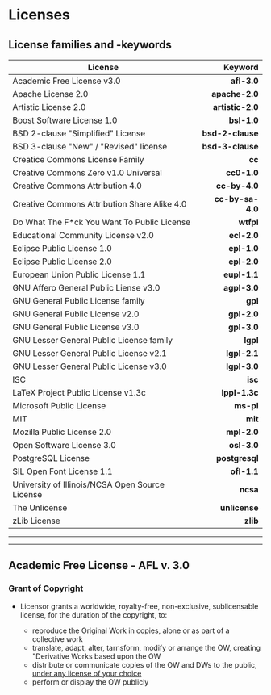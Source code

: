 # Licenses

## License families and -keywords

| License | Keyword |
| ---  | ---: |
| Academic Free License v3.0 | **afl-3.0**   |
| Apache License 2.0 |**apache-2.0**|
| Artistic License 2.0 | **artistic-2.0** |
| Boost Software License 1.0 | **bsl-1.0**   |
| BSD 2-clause "Simplified" License | **bsd-2-clause** |
| BSD 3-clause "New" / "Revised" license | **bsd-3-clause** |
| Creatice Commons License Family | **cc**    |
| Creative Commons Zero v1.0 Universal | **cc0-1.0**   |
| Creative Commons Attribution 4.0 | **cc-by-4.0**   |
| Creative Commons Attribution Share Alike 4.0 | **cc-by-sa-4.0**  |
| Do What The F*ck You Want To Public License | **wtfpl** |
| Educational Community License v2.0 | **ecl-2.0** |
| Eclipse Public License 1.0 | **epl-1.0** |
| Eclipse Public License 2.0 | **epl-2.0** |
| European Union Public License 1.1 | **eupl-1.1** |
| GNU Affero General Public Liense v3.0 | **agpl-3.0** |
| GNU General Public License family | **gpl** |
| GNU General Public License v2.0 | **gpl-2.0** |
| GNU General Public License v3.0 | **gpl-3.0** |
| GNU Lesser General Public License family | **lgpl** |
| GNU Lesser General Public License v2.1 | **lgpl-2.1** |
| GNU Lesser General Public License v3.0 | **lgpl-3.0** |
| ISC | **isc** |
| LaTeX Project Public License v1.3c | **lppl-1.3c** |
| Microsoft Public License | **ms-pl** |
| MIT | **mit** |
| Mozilla Public License 2.0 | **mpl-2.0** |
| Open Software License 3.0 | **osl-3.0** |
| PostgreSQL License | **postgresql** |
| SIL Open Font License 1.1 | **ofl-1.1** |
| University of Illinois/NCSA Open Source License | **ncsa** |
| The Unlicense | **unlicense** |
| zLib License | **zlib** |

___
___

## Academic Free License - AFL v. 3.0

### Grant of Copyright

- Licensor grants a worldwide, royalty-free, non-exclusive, sublicensable license, for the duration of the copyright, to:

  - reproduce the Original Work in copies, alone or as part of a collective work
  - translate, adapt, alter, tarnsform, modify or arrange the OW, creating "Derivative Works based upon the OW
  - distribute or communicate copies of the OW and DWs to the public, <ins>under any license of your choice</ins>
  - perform or display the OW publicly

